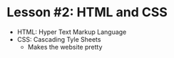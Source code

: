 # Lesson #2: HTML and CSS

* HTML: Hyper Text Markup Language 
* CSS: Cascading Tyle Sheets
   * Makes the website pretty
